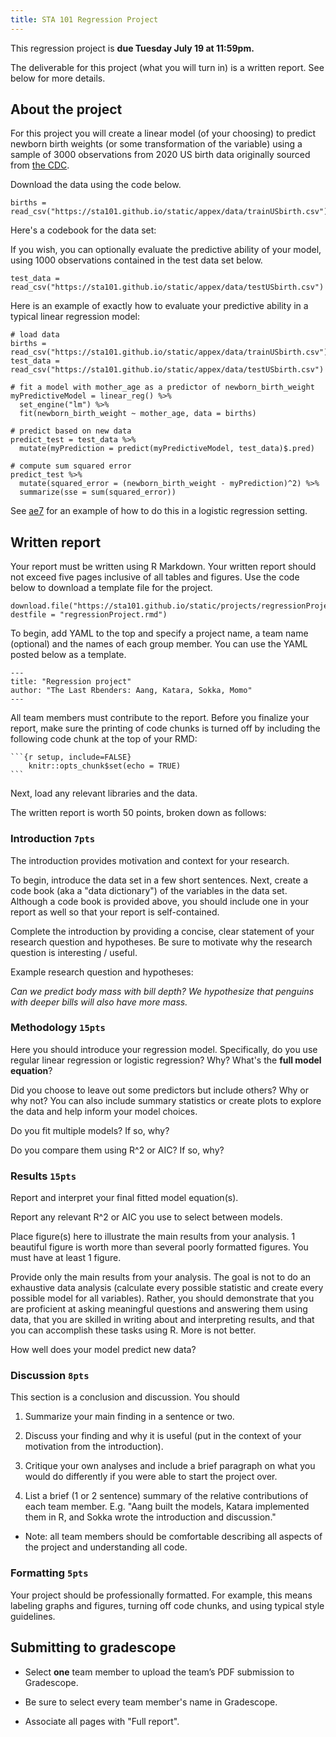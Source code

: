 ```yaml
---
title: STA 101 Regression Project
---
```


This regression project is **due Tuesday July 19 at 11:59pm.**

The deliverable for this project (what you will turn in) is a written report. See below for more details.


## About the project

For this project you will create a linear model (of your choosing) to predict newborn birth weights (or some transformation of the variable) using a sample of 3000 observations from 2020 US birth data originally sourced from [the CDC](https://www.cdc.gov/nchs/data_access/vitalstatsonline.htm).

Download the data using the code below.

```
births = read_csv("https://sta101.github.io/static/appex/data/trainUSbirth.csv")
```

Here's a codebook for the data set:




If you wish, you can optionally evaluate the predictive ability of your model, using 1000 observations contained in the test data set below.

```
test_data = read_csv("https://sta101.github.io/static/appex/data/testUSbirth.csv")
```

Here is an example of exactly how to evaluate your predictive ability in a typical linear regression model:

```
# load data
births = read_csv("https://sta101.github.io/static/appex/data/trainUSbirth.csv")
test_data = read_csv("https://sta101.github.io/static/appex/data/testUSbirth.csv")

# fit a model with mother_age as a predictor of newborn_birth_weight
myPredictiveModel = linear_reg() %>%
  set_engine("lm") %>%
  fit(newborn_birth_weight ~ mother_age, data = births)

# predict based on new data
predict_test = test_data %>%
  mutate(myPrediction = predict(myPredictiveModel, test_data)$.pred) 

# compute sum squared error
predict_test %>%
  mutate(squared_error = (newborn_birth_weight - myPrediction)^2) %>%
  summarize(sse = sum(squared_error))

```

See [ae7]() for an example of how to do this in a logistic regression setting.

## Written report

Your report must be written using R Markdown. Your written report should not exceed five pages inclusive of all tables and figures. Use the code below to download a template file for the project.

```
download.file("https://sta101.github.io/static/projects/regressionProject.Rmd",
destfile = "regressionProject.rmd")
```

To begin, add YAML to the top and specify a project name, a team name (optional) and the names of each group member. You can use the YAML posted below as a template.

```
---
title: "Regression project"
author: "The Last Rbenders: Aang, Katara, Sokka, Momo"
---
```

All team members must contribute to the report. Before you finalize your report, make sure the printing of code chunks is turned off by including the following code chunk at the top of your RMD:

    ```{r setup, include=FALSE}
        knitr::opts_chunk$set(echo = TRUE)
    ```


Next, load any relevant libraries and the data.

The written report is worth 50 points, broken down as follows:

### Introduction `7pts`

The introduction provides motivation and context for your research.

To begin, introduce the data set in a few short sentences. Next, create a code book (aka a "data dictionary") of the variables in the data set. Although a code book is provided above, you should include one in your report as well so that your report is self-contained.

Complete the introduction by providing a concise, clear statement of your research question and hypotheses. Be sure to motivate why the research question is interesting / useful.

Example research question and hypotheses:

*Can we predict body mass with bill depth? We hypothesize that penguins with deeper bills will also have more mass.*

### Methodology `15pts`

Here you should introduce your regression model. Specifically, do you use regular linear regression or logistic regression? Why? What's the **full model equation**?

Did you choose to leave out some predictors but include others? Why or why not? You can also include summary statistics or create plots to explore the data and help inform your model choices.

Do you fit multiple models? If so, why?

Do you compare them using R^2 or AIC? If so, why?


### Results `15pts`

Report and interpret your final fitted model equation(s).

Report any relevant R^2 or AIC you use to select between models.

Place figure(s) here to illustrate the main results from your analysis. 1 beautiful figure is worth more than several poorly formatted figures. You must have at least 1 figure.

Provide only the main results from your analysis. The goal is not to do an exhaustive data analysis (calculate every possible statistic and create every possible model for all variables). Rather, you should demonstrate that you are proficient at asking meaningful questions and answering them using data, that you are skilled in writing about and interpreting results, and that you can accomplish these tasks using R. More is not better.

How well does your model predict new data?

### Discussion `8pts`

This section is a conclusion and discussion. You should 

1. Summarize your main finding in a sentence or two.

2. Discuss your finding and why it is useful (put in the context of your motivation from the introduction).

3. Critique your own analyses and include a brief paragraph on what you would do differently if you were able to start the project over.

4. List a brief (1 or 2 sentence) summary of the relative contributions of each team member. E.g. "Aang built the models, Katara implemented them in R, and Sokka wrote the introduction and discussion." 

- Note: all team members should be comfortable describing all aspects of the project and understanding all code.

### Formatting `5pts`

Your project should be professionally formatted. For example, this means labeling graphs and figures, turning off code chunks, and using typical style guidelines.

## Submitting to gradescope

- Select **one** team member to upload the team’s PDF submission to Gradescope.

- Be sure to select every team member's name in  Gradescope.

- Associate all pages with "Full report".
